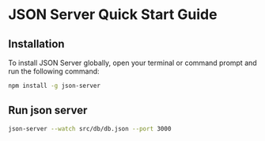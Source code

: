 # JSON Server Quick Start Guide

## Installation

To install JSON Server globally, open your terminal or command prompt and run the following command:

```bash
npm install -g json-server
```

## Run json server

```bash
json-server --watch src/db/db.json --port 3000
```